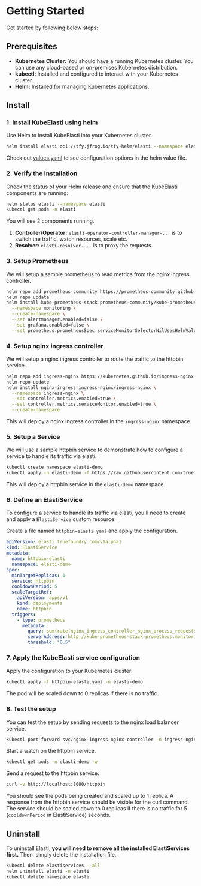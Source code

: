 # Getting Started

Get started by following below steps:

## Prerequisites

- **Kubernetes Cluster:** You should have a running Kubernetes cluster. You can use any cloud-based or on-premises Kubernetes distribution.
- **kubectl:** Installed and configured to interact with your Kubernetes cluster.
- **Helm:** Installed for managing Kubernetes applications.

## Install

### 1. Install KubeElasti using helm

Use Helm to install KubeElasti into your Kubernetes cluster. 

```bash
helm install elasti oci://tfy.jfrog.io/tfy-helm/elasti --namespace elasti --create-namespace
```

Check out [values.yaml](https://github.com/truefoundry/KubeElasti/blob/main/charts/elasti/values.yaml) to see configuration options in the helm value file.

### 2. Verify the Installation

Check the status of your Helm release and ensure that the KubeElasti components are running:

```bash
helm status elasti --namespace elasti
kubectl get pods -n elasti
```

You will see 2 components running.

1.  **Controller/Operator:** `elasti-operator-controller-manager-...` is to switch the traffic, watch resources, scale etc.
2.  **Resolver:** `elasti-resolver-...` is to proxy the requests.

### 3. Setup Prometheus

We will setup a sample prometheus to read metrics from the nginx ingress controller.

```bash
helm repo add prometheus-community https://prometheus-community.github.io/helm-charts
helm repo update
helm install kube-prometheus-stack prometheus-community/kube-prometheus-stack \
  --namespace monitoring \
  --create-namespace \
  --set alertmanager.enabled=false \
  --set grafana.enabled=false \
  --set prometheus.prometheusSpec.serviceMonitorSelectorNilUsesHelmValues=false
```

### 4. Setup nginx ingress controller

We will setup a nginx ingress controller to route the traffic to the httpbin service.

```bash
helm repo add ingress-nginx https://kubernetes.github.io/ingress-nginx
helm repo update
helm install nginx-ingress ingress-nginx/ingress-nginx \
  --namespace ingress-nginx \
  --set controller.metrics.enabled=true \
  --set controller.metrics.serviceMonitor.enabled=true \
  --create-namespace
```

This will deploy a nginx ingress controller in the `ingress-nginx` namespace.

### 5. Setup a Service

We will use a sample httpbin service to demonstrate how to configure a service to handle its traffic via elasti.

```bash
kubectl create namespace elasti-demo
kubectl apply -n elasti-demo -f https://raw.githubusercontent.com/truefoundry/KubeElasti/refs/heads/main/playground/config/demo-application.yaml
```

This will deploy a httpbin service in the `elasti-demo` namespace.

### 6. Define an ElastiService

To configure a service to handle its traffic via elasti, you'll need to create and apply a `ElastiService` custom resource:
  
Create a file named `httpbin-elasti.yaml` and apply the configuration.
```yaml
apiVersion: elasti.truefoundry.com/v1alpha1
kind: ElastiService
metadata:
  name: httpbin-elasti
  namespace: elasti-demo
spec:
  minTargetReplicas: 1
  service: httpbin
  cooldownPeriod: 5
  scaleTargetRef:
    apiVersion: apps/v1
    kind: deployments
    name: httpbin
  triggers:
    - type: prometheus
      metadata:
        query: sum(rate(nginx_ingress_controller_nginx_process_requests_total[1m])) or vector(0)
        serverAddress: http://kube-prometheus-stack-prometheus.monitoring.svc.cluster.local:9090
        threshold: "0.5"
```

### 7. Apply the KubeElasti service configuration

Apply the configuration to your Kubernetes cluster:

```bash
kubectl apply -f httpbin-elasti.yaml -n elasti-demo
```

The pod will be scaled down to 0 replicas if there is no traffic.

### 8. Test the setup

You can test the setup by sending requests to the nginx load balancer service.

```bash
kubectl port-forward svc/nginx-ingress-nginx-controller -n ingress-nginx 8080:80
```

Start a watch on the httpbin service.

```bash
kubectl get pods -n elasti-demo -w
```

Send a request to the httpbin service.

```bash
curl -v http://localhost:8080/httpbin
```

You should see the pods being created and scaled up to 1 replica. A response from the httpbin service should be visible for the curl command.
The service should be scaled down to 0 replicas if there is no traffic for 5 (`cooldownPeriod` in ElastiService) seconds.

## Uninstall

To uninstall Elasti, **you will need to remove all the installed ElastiServices first.** Then, simply delete the installation file.

```bash
kubectl delete elastiservices --all
helm uninstall elasti -n elasti
kubectl delete namespace elasti
```